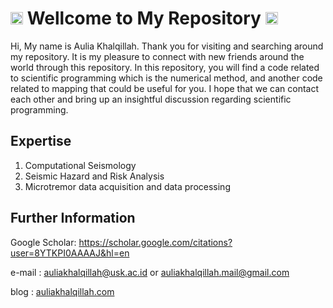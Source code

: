 # <img width=20 height=20 src="https://www.svgrepo.com/show/242361/indonesia.svg"> Wellcome to My Repository <img width=20 height=20 src="https://www.svgrepo.com/show/242361/indonesia.svg">

Hi, My name is Aulia Khalqillah. Thank you for visiting and searching around my repository. It is my pleasure to connect with new friends around the world through this repository. In this repository, you will find a code related to scientific programming which is the numerical method, and another code related to mapping that could be useful for you. I hope that we can contact each other and bring up an insightful discussion regarding scientific programming.

## Expertise
1. Computational Seismology
2. Seismic Hazard and Risk Analysis
3. Microtremor data acquisition and data processing

## Further Information
Google Scholar: https://scholar.google.com/citations?user=8YTKPI0AAAAJ&hl=en

e-mail : auliakhalqillah@usk.ac.id or auliakhalqillah.mail@gmail.com

blog : [auliakhalqillah.com](auliakhalqillah.com)

<!--
**auliakhalqillah/auliakhalqillah** is a ✨ _special_ ✨ repository because its `README.md` (this file) appears on your GitHub profile.

Here are some ideas to get you started:

- 🔭 I’m currently working on ...
- 🌱 I’m currently learning ...
- 👯 I’m looking to collaborate on ...
- 🤔 I’m looking for help with ...
- 💬 Ask me about ...
- 📫 How to reach me: ...
- 😄 Pronouns: ...
- ⚡ Fun fact: ...
-->
